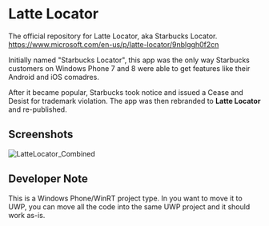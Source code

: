 # Latte Locator 

The official repository for Latte Locator, aka Starbucks Locator. https://www.microsoft.com/en-us/p/latte-locator/9nblggh0f2cn 

Initially named "Starbucks Locator", this app was the only way Starbucks customers on Windows Phone 7 and 8 were able to get features like their Android and iOS comadres. 

After it became popular, Starbucks took notice and issued a Cease and Desist for trademark violation. The app was then rebranded to **Latte Locator** and re-published.

## Screenshots

![LatteLocator_Combined](https://user-images.githubusercontent.com/3520532/193422721-6d8492f7-9a9d-46de-b5a2-7418b8bc8850.jpg)

## Developer Note

This is a Windows Phone/WinRT project type. In you want to move it to UWP, you can move all the code into the same UWP project and it should work as-is.
